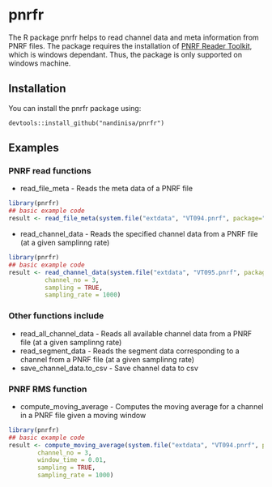 
# pnrfr

<!-- badges: start -->
<!-- badges: end -->

The R package pnrfr helps to read channel data and meta information from PNRF files. The package requires the installation of [PNRF Reader Toolkit](https://www.hbm.com/en/2475/support-downloads-perception/
), which is windows dependant. Thus, the package is only supported on windows machine.


## Installation


You can install the pnrfr package using: 


```{r}
devtools::install_github("nandinisa/pnrfr")
```


## Examples

### PNRF read functions

* read_file_meta - Reads the meta data of a PNRF file
``` r
library(pnrfr)
## basic example code
result <- read_file_meta(system.file("extdata", "VT094.pnrf", package="pnrfr"))

```

* read_channel_data - Reads the specified channel data from a PNRF file (at a given samplinng rate)

``` r
library(pnrfr)
## basic example code
result <- read_channel_data(system.file("extdata", "VT095.pnrf", package="pnrfr"), 
          channel_no = 3,
          sampling = TRUE, 
          sampling_rate = 1000)
```

### Other functions include

* read_all_channel_data - Reads all available channel data from a PNRF file (at a given samplinng rate)
* read_segment_data - Reads the segment data corresponding to a channel from a PNRF file (at a given samplinng rate)
* save_channel_data.to_csv - Save channel data to csv

### PNRF RMS function

* compute_moving_average - Computes the moving average for a channel in a PNRF file given a moving window

``` r
library(pnrfr)
## basic example code
result <- compute_moving_average(system.file("extdata", "VT094.pnrf", package="pnrfr"),
        channel_no = 3,
        window_time = 0.01,
        sampling = TRUE, 
        sampling_rate = 1000)
```

